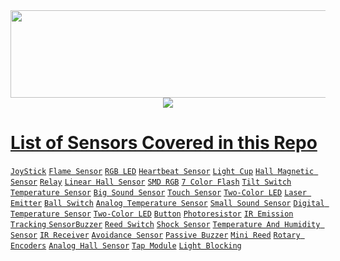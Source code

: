   </div>
<div id="header" align="center" >
  <img src="https://svg-banners.vercel.app/api?type=luminance&text1=Sensor%20Workshop%20🌻&width=900&height=140" width="800" height="140"/>


  </br>
  <a href="https://telegram.me/sanjaybyranna"><img src="https://img.shields.io/badge/Telegram-2CA5E0?style=for-the-badge&logo=telegram&logoColor=white"/>
</div>

# List of Sensors Covered in this Repo
[`JoyStick`](https://github.com/Sanjay0302/Sensor-Workshop-/blob/main/Joystick.md)
[`Flame Sensor`]()
[`RGB LED`]()
[`Heartbeat Sensor`]()
[`Light Cup`]()
[`Hall Magnetic Sensor`]()
[`Relay`]()
[`Linear Hall Sensor`]()
[`SMD RGB`]()
[`7 Color Flash`]()
[`Tilt Switch`]()
[`Temperature Sensor`]()
[`Big Sound Sensor`]()
[`Touch Sensor`]()
[`Two-Color LED`]()
[`Laser Emitter`]()
[`Ball Switch`]()
[`Analog Temperature Sensor`]()
[`Small Sound Sensor`]()
[`Digital Temperature Sensor`]()
[`Two-Color LED`]()
[`Button`]()
[`Photoresistor`]()
[`IR Emission`]()
[`Tracking` ]()
[`SensorBuzzer`]()
[`Reed Switch`]()
[`Shock Sensor`]()
[`Temperature And Humidity Sensor`]()
[`IR Receiver`]()
[`Avoidance Sensor`]()
[`Passive Buzzer`]()
[`Mini Reed`]()
[`Rotary Encoders`]()
[`Analog Hall Sensor`]()
[`Tap Module`]()
[`Light Blocking`]()
